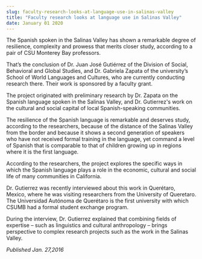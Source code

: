 ```yaml
---
slug: faculty-research-looks-at-language-use-in-salinas-valley
title: "Faculty research looks at language use in Salinas Valley"
date: January 01 2020
---
```


<p>The Spanish spoken in the Salinas Valley has shown a remarkable degree of resilience, complexity and prowess that merits closer study, according to a pair of CSU Monterey Bay professors.</p><p>That’s the conclusion of Dr. Juan José Gutiérrez of the Division of Social, Behavioral and Global Studies, and Dr. Gabriela Zapata of the university’s School of World Languages and Cultures, who are currently conducting research there. Their work is sponsored by a faculty grant.
</p><p>The project originated with preliminary research by Dr. Zapata on the Spanish language spoken in the Salinas Valley, and Dr. Gutierrez's work on the cultural and social capital of local Spanish&#45;speaking communities.
</p><p>The resilience of the Spanish language is remarkable and deserves study, according to the researchers, because of the distance of the Salinas Valley from the border and because it shows a second generation of speakers who have not received formal training in the language, yet command a level of Spanish that is comparable to that of children growing up in regions where it is the first language.
</p><p>According to the researchers, the project explores the specific ways in which the Spanish language plays a role in the economic, cultural and social life of many communities in California.
</p><p>Dr. Gutierrez was recently interviewed about this work in Querétaro, Mexico, where he was visiting researchers from the University of Queretaro. The Universidad Autónoma de Querétaro is the first university with which CSUMB had a formal student exchange program.
</p><p>During the interview, Dr. Gutierrez explained that combining fields of expertise – such as linguistics and cultural anthropology – brings perspective to complex research projects such as the work in the Salinas Valley.
</p><p><em>Published Jan. 27,2016</em>
</p>
